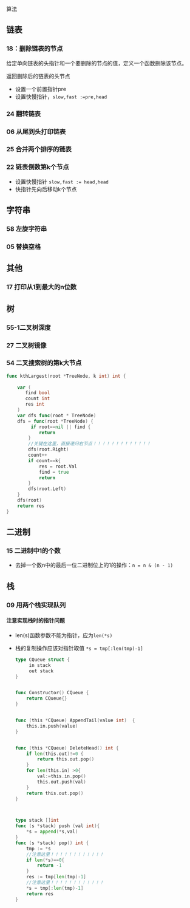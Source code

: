 算法

## 链表

### 18：删除链表的节点

给定单向链表的头指针和一个要删除的节点的值，定义一个函数删除该节点。

返回删除后的链表的头节点

* 设置一个前置指针pre 
* 设置快慢指针，`slow,fast :=pre,head`

### 24 翻转链表

### 06 从尾到头打印链表

### 25 合并两个排序的链表

### 22 链表倒数第k个节点

* 设置快慢指针   `slow,fast := head,head`
* 快指针先向后移动k个节点



## 字符串

### 58 左旋字符串

### 05 替换空格



## 其他

### 17 打印从1到最大的n位数



## 树

### 55-1二叉树深度

### 27 二叉树镜像

### 54 二叉搜索树的第k大节点

```go
func kthLargest(root *TreeNode, k int) int {
     
    var (
       find bool
       count int
       res int
    ) 
    var dfs func(root * TreeNode)
    dfs = func(root *TreeNode) {
         if root==nil || find {
            return 
        }
        //关键在这里，直接递归右节点！！！！！！！！！！！！！
        dfs(root.Right)
        count++
        if count==k{
            res = root.Val
            find = true
            return
        }
        dfs(root.Left)
    }
    dfs(root)
    return res
}
```





## 二进制

### 15 二进制中1的个数

*  去掉一个数n中的最后一位二进制位上的1的操作：`n = n & (n - 1)` 



## 栈

### 09 用两个栈实现队列

####  注意实现栈时的指针问题

* len(s)函数参数不能为指针，应为`len(*s)`

* 栈的复制操作应该对指针取值    `*s = tmp[:len(tmp)-1]`

  ```go
  type CQueue struct {
       in stack
       out stack
  }
  
  
  func Constructor() CQueue {
      return CQueue{}
  }
  
  
  func (this *CQueue) AppendTail(value int)  {
      this.in.push(value)
  }
  
  
  func (this *CQueue) DeleteHead() int {
      if len(this.out)!=0 {
          return this.out.pop()
      }
      for len(this.in) >0{
          val:=this.in.pop()
          this.out.push(val)
      }
      return this.out.pop()
  }
  
  
  
  type stack []int
  func (s *stack) push (val int){
      *s = append(*s,val)
  }
  func (s *stack) pop() int {
      tmp := *s
      //注意这里！！！！！！！！！！！！
      if len(*s)==0{
          return -1
      }
      res := tmp[len(tmp)-1]
      //注意这里！！！！！！！！！！！！
      *s = tmp[:len(tmp)-1]
      return res
  }
  ```

  